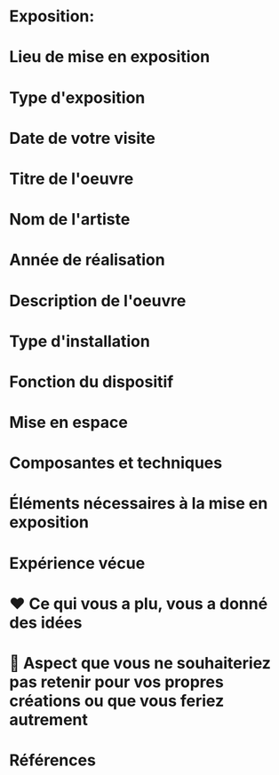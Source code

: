# Exposition: 

# Lieu de mise en exposition

# Type d'exposition


# Date de votre visite


# Titre de l'oeuvre




# Nom de l'artiste




# Année de réalisation


# Description de l'oeuvre




# Type d'installation


# Fonction du dispositif





# Mise en espace


# Composantes et techniques




# Éléments nécessaires à la mise en exposition




# Expérience vécue




# ❤️ Ce qui vous a plu, vous a donné des idées


# 🤔 Aspect que vous ne souhaiteriez pas retenir pour vos propres créations ou que vous feriez autrement


# Références




